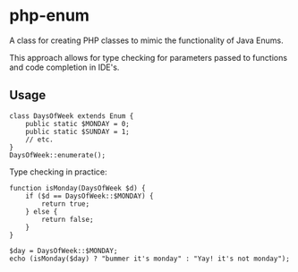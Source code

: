 php-enum
========

A class for creating PHP classes to mimic the functionality of Java Enums.

This approach allows for type checking for parameters passed to functions and code completion in IDE's.

Usage
-----

```<?php
class DaysOfWeek extends Enum {
	public static $MONDAY = 0;
	public static $SUNDAY = 1;
	// etc.
}
DaysOfWeek::enumerate();
```

Type checking in practice:

```<?php
function isMonday(DaysOfWeek $d) {
	if ($d == DaysOfWeek::$MONDAY) {
		return true;
	} else {
		return false;
	}
}

$day = DaysOfWeek::$MONDAY;
echo (isMonday($day) ? "bummer it's monday" : "Yay! it's not monday");
```